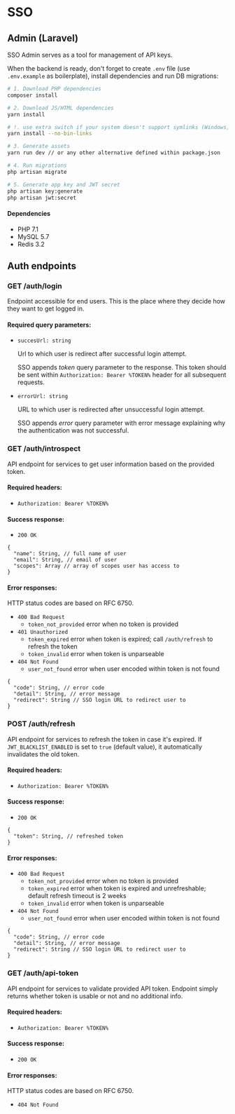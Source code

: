 # SSO

## Admin (Laravel)

SSO Admin serves as a tool for management of API keys.

When the backend is ready, don't forget to create `.env` file (use `.env.example` as boilerplate), install dependencies and run DB migrations:

```bash
# 1. Download PHP dependencies
composer install

# 2. Download JS/HTML dependencies
yarn install

# !. use extra switch if your system doesn't support symlinks (Windows; can be enabled)
yarn install --no-bin-links

# 3. Generate assets
yarn run dev // or any other alternative defined within package.json

# 4. Run migrations
php artisan migrate

# 5. Generate app key and JWT secret
php artisan key:generate
php artisan jwt:secret

```

#### Dependencies

- PHP 7.1
- MySQL 5.7
- Redis 3.2

## Auth endpoints

### GET /auth/login

Endpoint accessible for end users. This is the place where they decide how they want to
get logged in.

#### Required query parameters:

* `succesUrl: string`
  
  Url to which user is redirect after successful login attempt.
  
  SSO appends *token* query parameter to the response. This token should be sent within
  `Authorization: Bearer %TOKEN%` header for all subsequent requests.
  
* `errorUrl: string`

  URL to which user is redirected after unsuccessful login attempt.
  
  SSO appends *error* query parameter with error message explaining why the authentication
  was not successful.
  
### GET /auth/introspect

API endpoint for services to get user information based on the provided token.
  
#### Required headers:
  
* `Authorization: Bearer %TOKEN%`

#### Success response:

* `200 OK`
```
{
  "name": String, // full name of user
  "email": String, // email of user
  "scopes": Array // array of scopes user has access to
}
```

#### Error responses:

HTTP status codes are based on RFC 6750.

* `400 Bad Request`
  * `token_not_provided` error when no token is provided
* `401 Unauthorized`
  * `token_expired` error when token is expired; call `/auth/refresh` to refresh the token 
  * `token_invalid` error when token is unparseable
* `404 Not Found`
  * `user_not_found` error when user encoded within token is not found
  
```
{
  "code": String, // error code
  "detail": String, // error message
  "redirect": String // SSO login URL to redirect user to
}
```
  
### POST /auth/refresh

API endpoint for services to refresh the token in case it's expired. If `JWT_BLACKLIST_ENABLED`
is set to `true` (default value), it automatically invalidates the old token.

#### Required headers:
  
* `Authorization: Bearer %TOKEN%`

#### Success response:

* `200 OK`
```
{
  "token": String, // refreshed token
}
```

#### Error responses:

* `400 Bad Request`
  * `token_not_provided` error when no token is provided 
  * `token_expired` error when token is expired and unrefreshable; default refresh timeout is 2 weeks
  * `token_invalid` error when token is unparseable
* `404 Not Found`
  * `user_not_found` error when user encoded within token is not found

```
{
  "code": String, // error code
  "detail": String, // error message
  "redirect": String // SSO login URL to redirect user to
}
```

### GET /auth/api-token

API endpoint for services to validate provided API token. Endpoint simply returns whether token
is usable or not and no additional info.
  
#### Required headers:
  
* `Authorization: Bearer %TOKEN%`

#### Success response:

* `200 OK`

#### Error responses:

HTTP status codes are based on RFC 6750.

* `404 Not Found`
